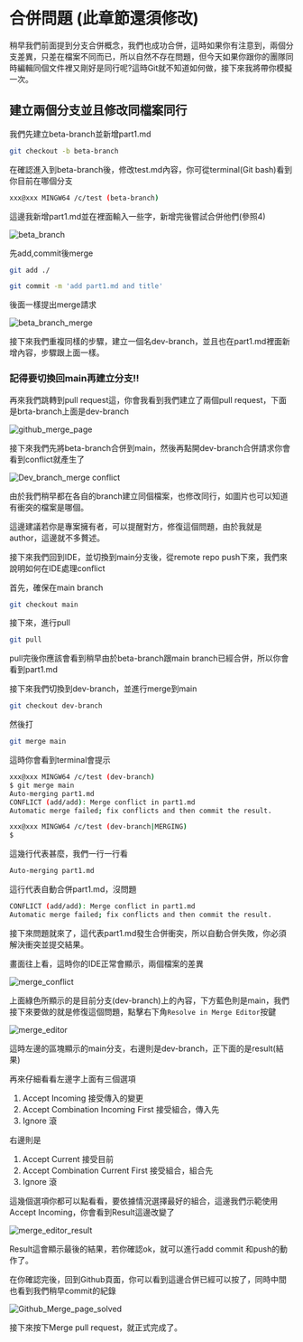 # 合併問題 (此章節還須修改)
稍早我們前面提到分支合併概念，我們也成功合併，這時如果你有注意到，兩個分支差異，只差在檔案不同而已，所以自然不存在問題，但今天如果你跟你的團隊同時編輯同個文件裡又剛好是同行呢?這時Git就不知道如何做，接下來我將帶你模擬一次。

## 建立兩個分支並且修改同檔案同行
我們先建立beta-branch並新增part1.md
```bash
git checkout -b beta-branch
```

在確認進入到beta-branch後，修改test.md內容，你可從terminal(Git bash)看到你目前在哪個分支
```bash
xxx@xxx MINGW64 /c/test (beta-branch)
```

這邊我新增part1.md並在裡面輸入一些字，新增完後嘗試合併他們(參照4)


![beta_branch](./images/Beta_branch_1.png)


先add,commit後merge
```bash
git add ./
```
```bash
git commit -m 'add part1.md and title'
```
後面一樣提出merge請求


![beta_branch_merge](./images/Beta_branch_merge.png)

接下來我們重複同樣的步驟，建立一個名dev-branch，並且也在part1.md裡面新增內容，步驟跟上面一樣。

### 記得要切換回main再建立分支!!


再來我們跳轉到pull request這，你會我看到我們建立了兩個pull request，下面是brta-branch上面是dev-branch


![github_merge_page](./images/Github_Merge_page.png)


接下來我們先將beta-branch合併到main，然後再點開dev-branch合併請求你會看到conflict就產生了


![Dev_branch_merge conflict](./images/Dev_branch_merge%20conflict.png)


由於我們稍早都在各自的branch建立同個檔案，也修改同行，如圖片也可以知道有衝突的檔案是哪個。

這邊建議若你是專案擁有者，可以提醒對方，修復這個問題，由於我就是author，這邊就不多贅述。


接下來我們回到IDE，並切換到main分支後，從remote repo push下來，我們來說明如何在IDE處理conflict


首先，確保在main branch
```bash 
git checkout main
```
接下來，進行pull
```bash
git pull
```
pull完後你應該會看到稍早由於beta-branch跟main branch已經合併，所以你會看到part1.md


接下來我們切換到dev-branch，並進行merge到main
```bash
git checkout dev-branch
```
然後打
```bash
git merge main
```
這時你會看到terminal會提示
```bash
xxx@xxx MINGW64 /c/test (dev-branch)
$ git merge main
Auto-merging part1.md
CONFLICT (add/add): Merge conflict in part1.md
Automatic merge failed; fix conflicts and then commit the result.

xxx@xxx MINGW64 /c/test (dev-branch|MERGING)
$ 
```
這幾行代表甚麼，我們一行一行看
```bash
Auto-merging part1.md
```
這行代表自動合併part1.md，沒問題
```bash
CONFLICT (add/add): Merge conflict in part1.md
Automatic merge failed; fix conflicts and then commit the result.
```
接下來問題就來了，這代表part1.md發生合併衝突，所以自動合併失敗，你必須解決衝突並提交結果。


畫面往上看，這時你的IDE正常會顯示，兩個檔案的差異


![merge_conflict](./images/merge_conflict_1.png)


上面綠色所顯示的是目前分支(dev-branch)上的內容，下方藍色則是main，我們接下來要做的就是修復這個問題，點擊右下角`Resolve in Merge Editor`按鍵


![merge_editor](./images/merge_editor.png)


這時左邊的區塊顯示的main分支，右邊則是dev-branch，正下面的是result(結果)

再來仔細看看左邊字上面有三個選項


1. Accept Incoming 接受傳入的變更
2. Accept Combination Incoming First 接受組合，傳入先
3. Ignore 滾


右邊則是


1. Accept Current 接受目前
2. Accept Combination Current First 接受組合，組合先
3. Ignore 滾

這幾個選項你都可以點看看，要依據情況選擇最好的組合，這邊我們示範使用Accept Incoming，你會看到Result這邊改變了


![merge_editor_result](./images/merge_editor_result.png)


Result這會顯示最後的結果，若你確認ok，就可以進行add commit 和push的動作了。

在你確認完後，回到Github頁面，你可以看到這邊合併已經可以按了，同時中間也看到我們稍早commit的紀錄

![Github_Merge_page_solved](./images/Github_Merge_page_solved.png)

接下來按下Merge pull request，就正式完成了。